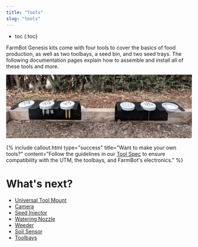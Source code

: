```yaml
---
title: "Tools"
slug: "tools"
---
```


* toc
{:toc}

FarmBot Genesis kits come with four tools to cover the basics of food production, as well as two toolbays, a seed bin, and two seed trays. The following documentation pages explain how to assemble and install all of these tools and more.

![tools in toolbays](_images/tools_in_toolbays.jpg)



{%
include callout.html
type="success"
title="Want to make your own tools?"
content="Follow the guidelines in our [Tool Spec](../extras/mods/tool-spec.md) to ensure compatibility with the UTM, the toolbays, and FarmBot's electronics."
%}


# What's next?

 * [Universal Tool Mount](tools/utm.md)
 * [Camera](tools/camera.md)
 * [Seed Injector](tools/seed-injector.md)
 * [Watering Nozzle](tools/watering-nozzle.md)
 * [Weeder](tools/weeder.md)
 * [Soil Sensor](tools/soil-sensor.md)
 * [Toolbays](tools/toolbays.md)

